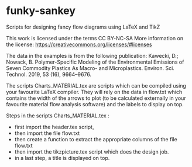 # funky-sankey
Scripts for designing fancy flow diagrams using LaTeX and TikZ

This work is licensed under the terms CC BY-NC-SA
More information on the license: https://creativecommons.org/licenses/#licenses

The data in the examples is from the following publication:
Kawecki, D.; Nowack, B. Polymer-Specific Modeling of the Environmental Emissions of Seven Commodity Plastics As Macro- and Microplastics. Environ. Sci. Technol. 2019, 53 (16), 9664–9676.

The scripts Charts_MATERIAL.tex are scripts which can be compiled using your favourite LaTeX compiler. They will rely on the data in flow.txt which contains the width of the arrows to plot (to be calculated externally in your favourite material flow analysis software) and the labels to display on top.

Steps in the scripts Charts_MATERIAL.tex :
- first import the header.tex script,
- then import the file flow.txt
- then create a function to extract the appropriate columns of the file flow.txt
- then import the tikzpicture.tex script which does the design job.
- in a last step, a title is displayed on top.

